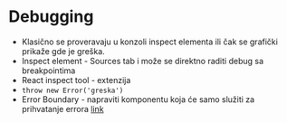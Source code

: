 # Debugging

 - Klasično se proveravaju u konzoli inspect elementa ili čak se grafički prikaže gde je greška.
 - Inspect element - Sources tab i može se direktno raditi debug sa breakpointima
 -  React inspect tool - extenzija
 - `throw new Error('greska')`
 - Error Boundary - napraviti komponentu koja će samo služiti za prihvatanje errora [link](https://reactjs.org/docs/error-boundaries.html)

